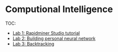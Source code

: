 # Computional Intelligence

TOC:
  - [Lab 1: Rapidminer Studio tutorial](lab1/README.md)
  - [Lab 2: Building personal neural network](lab2/README.md)
  - [Lab 3: Backtracking](lab3/README.md)

